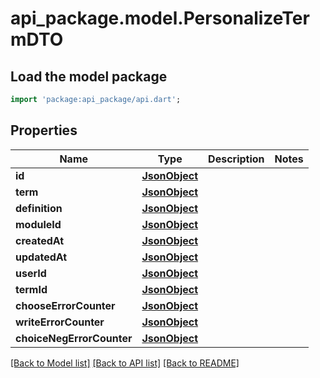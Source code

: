 # api_package.model.PersonalizeTermDTO

## Load the model package
```dart
import 'package:api_package/api.dart';
```

## Properties
Name | Type | Description | Notes
------------ | ------------- | ------------- | -------------
**id** | [**JsonObject**](.md) |  | 
**term** | [**JsonObject**](.md) |  | 
**definition** | [**JsonObject**](.md) |  | 
**moduleId** | [**JsonObject**](.md) |  | 
**createdAt** | [**JsonObject**](.md) |  | 
**updatedAt** | [**JsonObject**](.md) |  | 
**userId** | [**JsonObject**](.md) |  | 
**termId** | [**JsonObject**](.md) |  | 
**chooseErrorCounter** | [**JsonObject**](.md) |  | 
**writeErrorCounter** | [**JsonObject**](.md) |  | 
**choiceNegErrorCounter** | [**JsonObject**](.md) |  | 

[[Back to Model list]](../README.md#documentation-for-models) [[Back to API list]](../README.md#documentation-for-api-endpoints) [[Back to README]](../README.md)


